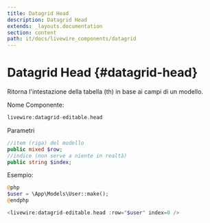 ```yaml
---
title: Datagrid Head
description: Datagrid Head
extends: _layouts.documentation
section: content
path: it/docs/livewire_components/datagrid
---
```


# Datagrid Head {#datagrid-head}

Ritorna l'intestazione della tabella (th) in base ai campi di un modello.

Nome Componente:

```php
livewire:datagrid-editable.head
```

Parametri

```php
//item (riga) del modello
public mixed $row;
//indice (non serve a niente in realtà)
public string $index;
```

Esempio:

```php
@php
$user = \App\Models\User::make();
@endphp

<livewire:datagrid-editable.head :row="$user" index=0 />
```

